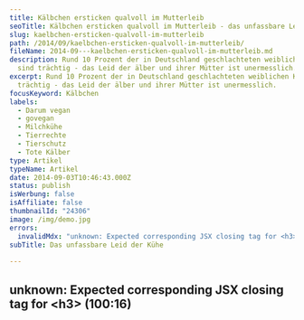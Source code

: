 ```yaml
---
title: Kälbchen ersticken qualvoll im Mutterleib
seoTitle: Kälbchen ersticken qualvoll im Mutterleib - das unfassbare Leid der Kühe
slug: kaelbchen-ersticken-qualvoll-im-mutterleib
path: /2014/09/kaelbchen-ersticken-qualvoll-im-mutterleib/
fileName: 2014-09---kaelbchen-ersticken-qualvoll-im-mutterleib.md
description: Rund 10 Prozent der in Deutschland geschlachteten weiblichen Kühe
  sind trächtig - das Leid der älber und ihrer Mütter ist unermesslich.
excerpt: Rund 10 Prozent der in Deutschland geschlachteten weiblichen Kühe sind
  trächtig - das Leid der älber und ihrer Mütter ist unermesslich.
focusKeyword: Kälbchen
labels:
  - Darum vegan
  - govegan
  - Milchkühe
  - Tierrechte
  - Tierschutz
  - Tote Kälber
type: Artikel
typeName: Artikel
date: 2014-09-03T10:46:43.000Z
status: publish
isWerbung: false
isAffiliate: false
thumbnailId: "24306"
image: /img/demo.jpg
errors:
  invalidMdx: "unknown: Expected corresponding JSX closing tag for <h3> (100:16)"
subTitle: Das unfassbare Leid der Kühe
  
---
```


## unknown: Expected corresponding JSX closing tag for &lt;h3> (100:16)

<!--
Dies geht aus der Studie von Rhien et. al. (2011) hervor, in der Daten aus 53
deutschen Schlachtbetrieben ausgewertet werden.

## Verstoß gegen geltendes Gesetz und keine Lösungsansätze in Sicht

Die Bundestagsabgeordneten der von Bündnis 90/DIE GRÜNEN Bärbel Höhn, Friedrich
Ostendorff, Nicole Maisch, Harald Ebner und Steffi Lemke stellten dazu am 8.
Juli dieses Jahres eine Anfrage. Hier die Drucksache dazu [<sup>1</sup>](#1).
Lösungsansätze gab es daher bis dato noch keine.

Die Tierschutzbedingungen für den Transport sind auf nicht tragende Tiere
ausgelegt, daher wird hier von vornherein schon mal gegen geltende Gesetze
verstoßen.

## Der Fötus stirbt qualvoll

Setzt die Versorgung über den Mutterleib durch die Tötung der Mutterkuh aus,
stirbt der Fötus einen qualvollen Tod, was – so wurde es von Tierärzten
bestätigt – ganz besonders auf die bereits sehr weit entwickelten Föten im
letzten Drittel der Trächtigkeit zutrifft.

## Trügerische Idylle

Die Kälbchen sterben unter Zuckungen, ersticken unter heftigsten
Abwehrreaktionen in ihrer Fruchtblase. Tierarzt Rupert Hildner spricht in der
Panorama 3 Sendung des NDR vom 25. März [<sup>2</sup>](#2) von einem untragbaren
Zustand: „Jeder von uns Fachleuten weiß, dass die Kuh mit einem
Bolzenschussgerät betäubt wird, auf das Kälbchen hat dies jedoch keine Wirkung.
Der Fötus stirbt, erstickt, verreckt elendiglich in einem lange andauernden
Prozess.“

Bedenkt man dabei, dass die Betäubung laut einer Umfrage von Bündnis 90/DIE
GRÜNEN bei rund 4-9 Prozent der Rinder mangelhaft ist, oder sogar gänzlich
fehlt, bekommt man nicht mal eine ungefähre Vorstellung, welches Grauen
Mutterkühe und ihre ungeborenen Kinder in den Schlachthöfen erwartet.

## Entsorgung trächtiger Kühe und Föten aus wirtschaftlichen Gründen und Desinteresse

In einer Stellungnahme des Amtstierarztes D. Wolfgang Kulow zum Thema werden
folgende Hauptgründe für die Schlachtung tragender Kühe genannt:

- „Fehlgeleitete Kühe“ (die Trächtigkeit war dem Landwirt nicht bekannt)
  Verletzungen, die eine „weitere Nutzung“ des Tieres ausschließen
- Tiere, deren „Nutzung aus anderen Gründen unwirtschaftlich erscheint“, weil z.
  B. teure tierärztliche Behandlungen anstehen Lebewesen werden demnach auf den
  Müll geworfen, entsorgt, weil sich der Halter die Haltung des Nachwuchses und
  die ärztliche Versorgung nicht leisten kann oder sich schlicht nicht für seine
  Tiere interessiert.

Zwar wurde 1990 der § 90a im BGB eingefügt, nachdem Tiere keine Sachen sind, sie
werden damit jedoch nur gedanklich von Sachen unterschieden und sind nach
geltendem Gesetz rechtlich nach wie vor wie Sachen zu behandeln. Man kann also
eine Kuh genauso wie ein Fahrrad einfach kaufen und wenn sie irgendwann nicht
mehr gewünscht ist, bringt man sie zum Schrottplatz (Schlachthof).

## Die Tiere leiden im Verborgenen

Wie kann so etwas sein? Wie weit sind wir gesunken in unserer industrialisierten
Welt, dass wir unsere Mitlebewesen so misshandeln?

Es geschieht jeden Tag. Hinter hohen Betonmauern erleiden Tiere Qualen, die sich
kein Mensch ausmalen kann. Und wir verschließen unsere Augen davor. Gehen in den
Supermarkt und kaufen sauber abgepackte Scheiben von diesem Leid. Geziert von
glücklichen Kühen auf saftigen Weiden.

## Tierschutzrechtliche Vorschriften bieten keinen Schutz der Föten

In der Stellungnahme des Amtstierarztes heißt es weiter: „Die
tierschutzrechtlichen Vorschriften schützen die Föten praktisch nicht. Nach dem
Tod des Muttertieres sterben sie durch Hypoxie [<sup>3</sup>](#3). Im normalen
Schlachtprozess sind sie bei der Eviszeration bereits verendet. Das dürfte einer
der Gründe sein, warum diese Problematik erst jetzt thematisiert wird. Ein
tierschutzgerechtes Töten der Föten ist im herkömmlichen Schlachtprozess also
nicht möglich, da sie einer Betäubung nicht zugänglich sind oder sich diese z.
B. bei Narkotika aus lebensmittelrechtlichen Gründen verbietet.“

Beim Lesen dieser Zeilen läuft es einem eiskalt den Rücken runter. Und da gibt
es Menschen, die mit ruhigem Gewissen ihren Burger essen. Und es kommt noch
schlimmer: „Im letzten Drittel der Trächtigkeit kann es zur Verunreinigung des
Fleisches und des Arbeitsplatzes durch Fruchtwasser kommen, wenn der Uterus bei
der Schlachtung angeschnitten oder unsachgemäß entfernt wird.“ Dies hat zur
Folge, dass die Kühe im Anschluss an die Schlachtung tatsächlich auf dem Müll
landen.

## Es kommt ausschließlich auf die Leistung an

Die Tiere werden auf ihre Milchleistung reduziert, erfüllen sie diese nicht
mehr, werden sie aussortiert, ob sie dabei ein Kalb im Bauch tragen, spielt
keine Rolle. Einzelne Tiere sind auf dem leistungsorientierten Markt einfach
nichts wert. Da bereits eine Entzündung des Euters oder der Klauen eine
verminderte Milchproduktion bedeutet, bedeutet das in den meisten Fällen bereits
das Todesurteil für eine Milchkuh.

Deutsche Tierärzte fordern seit einiger Zeit ein generelles Schlachtverbot für
schwangere Kühe, ausgeschlossen sind hier jedoch wieder kranke Tiere.

Ein Schlachtverbot ist derzeit nur auf Europa-Ebene möglich, das
Landwirtschaftsministerium stellte auf das Drängen der Tierschützer hin die
Forderung an die EU-Kommission, Tiere wenigstens während des letzten
Trächtigkeitsdrittels nicht mehr zu transportieren.

Zunächst wurde das Thema vertagt, im Juli wurde die deutsche Delegation dann im
zuständigen Ausschuss angehört, die EU-Kommission wurde dazu aufgefordert, die
Schlachtungen der tragenden Kühe zu untersuchen und eine Lösung zu finden.

## Welttierschutzgesellschaft weist auf die Problematik hin

Nachdem von der Welttierschutzgesellschaft im März auf die Problematik
hingewiesen wurde, räumte das Bundeslandwirtschaftsministerium im Juli ein, dass
die Schlachtungen nicht nur in Einzelfällen vorkämen und dies demnach ein
Tierschutzproblem sei.

Die Rinderhalter wurden im ersten Schritt dazu aufgefordert, möglichst keine
trächtigen Tiere zu schlachten. Das Bundesministerium für Landwirtschaft prüft
momentan, ob ein nationales Schlachtungsverbot für trächtige Rinder
ausgesprochen werden darf. Eine Änderung der EU-Verordnung steht wohl auch
weiterhin in den Sternen.

### Quellen:</div>- [1][drucksache von bündnis 90/die grünen vom 08.05.2014](http://dip21.bundestag.de/dip21/btd/18/013/1801391.pdf)

- [2][panorama 3,](https://nebenan.de/)
  [NDR Sendung vom 25.03.2014](https://www.ardmediathek.de/ard/player/Y3JpZDovL25kci5kZS9mMzRlZDNlNS1iMWYxLTQ0OGItYTAwMC1mNzQzMjlmNWNkOGE/)
- [3][begriffserklärung "hipoxie"](https://de.wikipedia.org/wiki/Hypoxie_(Medizin))
- [4][erkenntnis zur schlachtung gravider tiere,](https://www.youtube.com/watch?time_continue=1225&amp;v=tNZXy6hfvhM)
  [Stellungnahme des Amtstierarztes Dr. Wolfgang Kulow](https://www.amtstierarzt.de/)</div></div></div>

-->

  
